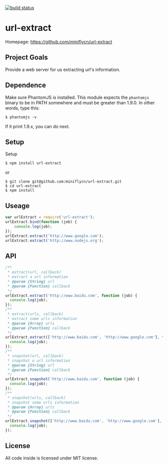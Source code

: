 [![build status](https://secure.travis-ci.org/miniflycn/url-extract.png)](http://travis-ci.org/miniflycn/url-extract)
# url-extract

Homepage: https://github.com/miniflycn/url-extract

## Project Goals
Provide a web server for us extracting url's information.

## Dependence
Make sure PhantomJS is installed. This module expects the ```phantomjs``` binary to be in PATH somewhere and must be greater than 1.9.0. In other words, type this:

    $ phantomjs -v
    
If it print 1.9.x, you can do next.

## Setup
Setup

    $ npm install url-extract

or

    $ git clone git@github.com:miniflycn/url-extract.git
    $ cd url-extract
    $ npm install

## Useage

```js
var urlExtract = require('url-extract');
urlExtract.bind(function (job) {
	console.log(job);
});
urlExtract.extract('http://www.google.com');
urlExtract.extract('http://www.nodejs.org');
```

## API
```js
/**
 * extract(url, callback)
 * extract a url information
 * @param {String} url
 * @param {Function} callback
 */
urlExtract.extract('http://www.baidu.com', function (job) {
  console.log(job);
});
/**
 * extract(urls, callback)
 * extract some urls information
 * @param {Array} urls
 * @param {Function} callback
 */
urlExtract.extract(['http://www.baidu.com', 'http://www.google.com'], function (job) {
  console.log(job);
});
/**
 * snapshot(url, callback)
 * snapshot a url information
 * @param {String} url
 * @param {Function} callback
 */
urlExtract.snapshot('http://www.baidu.com', function (job) {
  console.log(job);
});
/**
 * snapshot(urls, callback)
 * snapshot some urls information
 * @param {Array} urls
 * @param {Function} callback
 */
urlExtract.snapshot(['http://www.baidu.com', 'http://www.google.com'], function (job) {
  console.log(job);
});
```

## License
All code inside is licensed under MIT license.
